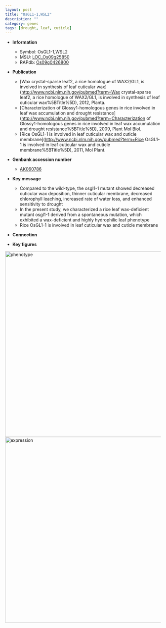 ```yaml
---
layout: post
title: "OsGL1-1,WSL2"
description: ""
category: genes
tags: [drought, leaf, cuticle]
---
```


* **Information**  
    + Symbol: OsGL1-1,WSL2  
    + MSU: [LOC_Os09g25850](http://rice.plantbiology.msu.edu/cgi-bin/ORF_infopage.cgi?orf=LOC_Os09g25850)  
    + RAPdb: [Os09g0426800](http://rapdb.dna.affrc.go.jp/viewer/gbrowse_details/irgsp1?name=Os09g0426800)  

* **Publication**  
    + [Wax crystal-sparse leaf2, a rice homologue of WAX2/GL1, is involved in synthesis of leaf cuticular wax](http://www.ncbi.nlm.nih.gov/pubmed?term=Wax crystal-sparse leaf2, a rice homologue of WAX2/GL1, is involved in synthesis of leaf cuticular wax%5BTitle%5D), 2012, Planta.
    + [Characterization of Glossy1-homologous genes in rice involved in leaf wax accumulation and drought resistance](http://www.ncbi.nlm.nih.gov/pubmed?term=Characterization of Glossy1-homologous genes in rice involved in leaf wax accumulation and drought resistance%5BTitle%5D), 2009, Plant Mol Biol.
    + [Rice OsGL1-1 is involved in leaf cuticular wax and cuticle membrane](http://www.ncbi.nlm.nih.gov/pubmed?term=Rice OsGL1-1 is involved in leaf cuticular wax and cuticle membrane%5BTitle%5D), 2011, Mol Plant.

* **Genbank accession number**  
    + [AK060786](http://www.ncbi.nlm.nih.gov/nuccore/AK060786)

* **Key message**  
    + Compared to the wild-type, the osgl1-1 mutant showed decreased cuticular wax deposition, thinner cuticular membrane, decreased chlorophyll leaching, increased rate of water loss, and enhanced sensitivity to drought
    + In the present study, we characterized a rice leaf wax-deficient mutant osgl1-1 derived from a spontaneous mutation, which exhibited a wax-deficient and highly hydrophilic leaf phenotype
    + Rice OsGL1-1 is involved in leaf cuticular wax and cuticle membrane

* **Connection**  

* **Key figures**  
<img src="http://funRiceGenes.github.io/images/WSL2.pheno.png" alt="phenotype"  style="width: 600px;"/>

<img src="http://funRiceGenes.github.io/images/WSL2.exp.png" alt="expression"  style="width: 600px;"/>


